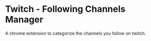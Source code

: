 # Twitch - Following Channels Manager

A chrome extension to categorize the channels you follow on twitch.

